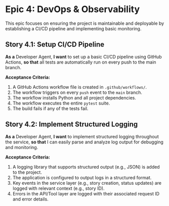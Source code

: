 # Epic 4: DevOps & Observability

This epic focuses on ensuring the project is maintainable and deployable by establishing a CI/CD pipeline and implementing basic monitoring.

## Story 4.1: Setup CI/CD Pipeline
**As a** Developer Agent,
**I want** to set up a basic CI/CD pipeline using GitHub Actions,
**so that** all tests are automatically run on every push to the main branch.

**Acceptance Criteria:**
1.  A GitHub Actions workflow file is created in `.github/workflows/`.
2.  The workflow triggers on every `push` event to the `main` branch.
3.  The workflow installs Python and all project dependencies.
4.  The workflow executes the entire `pytest` suite.
5.  The build fails if any of the tests fail.

## Story 4.2: Implement Structured Logging
**As a** Developer Agent,
**I want** to implement structured logging throughout the service,
**so that** I can easily parse and analyze log output for debugging and monitoring.

**Acceptance Criteria:**
1.  A logging library that supports structured output (e.g., JSON) is added to the project.
2.  The application is configured to output logs in a structured format.
3.  Key events in the service layer (e.g., story creation, status updates) are logged with relevant context (e.g., story ID).
4.  Errors in the API/Tool layer are logged with their associated request ID and error details.
